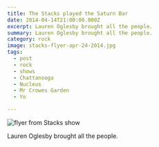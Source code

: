 ```yaml
---
title: The Stacks played the Saturn Bar
date: 2014-04-14T21:00:00.000Z
excerpt: Lauren Oglesby brought all the people.
summary: Lauren Oglesby brought all the people.
category: rock
image: stacks-flyer-apr-24-2014.jpg
tags:
  - post 
  - rock
  - shows
  - Chattanooga
  - Nucleus
  - Mr Crowes Garden
  - Yo

---
```


![flyer from Stacks show](/static/img/rock/stacks-flyer-apr-24-2014.jpg "flyer from Stacks show")

Lauren Oglesby brought all the people.